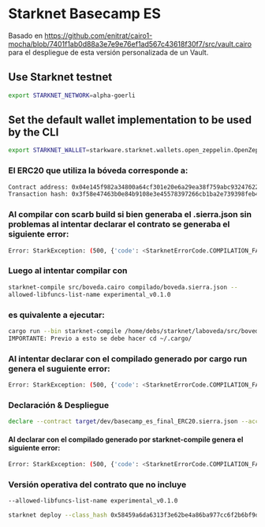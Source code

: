 # Starknet Basecamp ES

Basado en https://github.com/enitrat/cairo1-mocha/blob/7401f1ab0d88a3e7e9e76ef1ad567c43618f30f7/src/vault.cairo para el despliegue de esta versión personalizada de un Vault.


## Use Starknet testnet
```bash
export STARKNET_NETWORK=alpha-goerli
```

## Set the default wallet implementation to be used by the CLI 
```bash
export STARKNET_WALLET=starkware.starknet.wallets.open_zeppelin.OpenZeppelinAccount
```

### El ERC20 que utiliza la bóveda corresponde a:
```bash
Contract address: 0x04e145f982a34800a64cf301e20e6a29ea38f759abc93247622209dce82edf81
Transaction hash: 0x3f58e47463b0e84b9108e3e45578397266cb1ba2e739398feb41b4f295c9ba0
```


### Al compilar con scarb build si bien generaba el .sierra.json sin problemas al intentar declarar el contrato se generaba el siguiente error:
```bash
Error: StarkException: (500, {'code': <StarknetErrorCode.COMPILATION_FAILED: 3>, 'message': "Compilation failed. Error: Libfunc u256_safe_divmod is not allowed in the libfuncs list '/home/debs/cairo_venv/lib/python3.9/site-packages/starkware/starknet/compiler/v1/testnet_libfuncs.json'.\n Run with '--allowed-libfuncs-list-name experimental_v0.1.0' to allow all libfuncs.\n"})
```

### Luego al intentar compilar con
```bash
starknet-compile src/boveda.cairo compilado/boveda.sierra.json --
allowed-libfuncs-list-name experimental_v0.1.0
```


### es quivalente a ejecutar:
```bash
cargo run --bin starknet-compile /home/debs/starknet/laboveda/src/boveda.cairo /home/debs/starknet/laboveda/outputs/boveda.sierra.json --allowed-libfuncs-list-name experimental_v0.1.0
IMPORTANTE: Previo a esto se debe hacer cd ~/.cargo/
```

### Al intentar declarar con el compilado generado por cargo run genera el suguiente error:
```bash
Error: StarkException: (500, {'code': <StarknetErrorCode.COMPILATION_FAILED: 3>, 'message': 'Compilation failed. Error: Invalid Sierra program.\n'})
```

### Declaración & Despliegue

```bash
declare --contract target/dev/basecamp_es_final_ERC20.sierra.json --account version_1077_test
```

#### Al declarar con el compilado generado por starknet-compile genera el siguiente error:
```bash
Error: StarkException: (500, {'code': <StarknetErrorCode.COMPILATION_FAILED: 3>, 'message': 'Compilation failed. Error: Invalid Sierra program.\n'})
```

### Versión operativa del contrato que no incluye
```bash
--allowed-libfuncs-list-name experimental_v0.1.0
```

```bash
starknet deploy --class_hash 0x58459a6da6313f3e62be4a86ba977cc6f2b6bf9d673678541d77ceadd32f164 --inputs 1522211063044079066910695810296106137330468179 1145197640 1000000 0 0x0375f61E4F51Ef9Ab60cb2873e59774839743C7447e0F68A1464F2B1AE3E71E6 --account version_1077_test
```